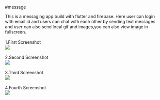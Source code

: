 
#message

This is a messaging app build with flutter and firebase.
Here user can login with email id and users can chat with each other by sending text messages and user can also send
local gif and images,you can also view image in fullscreen. 
<br>
<br>
1.First Screenshot
<br>
<img src="images/screen1.jpeg">
<br>
<br>
2.Second Screenshot
<br>
<img src="images/screen2.jpeg">
<br>
<br>
3.Third Screenshot
<br>
<img src="images/screen3.jpeg">
<br>
<br>
4.Fourth Screenshot
<br>
<img src="images/screen4.jpeg">

